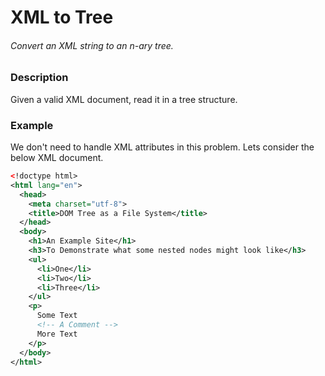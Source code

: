 # XML to Tree
###### Convert an XML string to an n-ary tree.

### Description
Given a valid XML document, read it in a tree structure.

### Example
We don't need to handle XML attributes in this problem. Lets consider the below XML document.

```XML
<!doctype html>
<html lang="en">
  <head>
    <meta charset="utf-8">
    <title>DOM Tree as a File System</title>
  </head>
  <body>
    <h1>An Example Site</h1>
    <h3>To Demonstrate what some nested nodes might look like</h3>
    <ul>
      <li>One</li>
      <li>Two</li>
      <li>Three</li>
    </ul>
    <p>
      Some Text
      <!-- A Comment -->
      More Text
    </p>
  </body>
</html>
```
